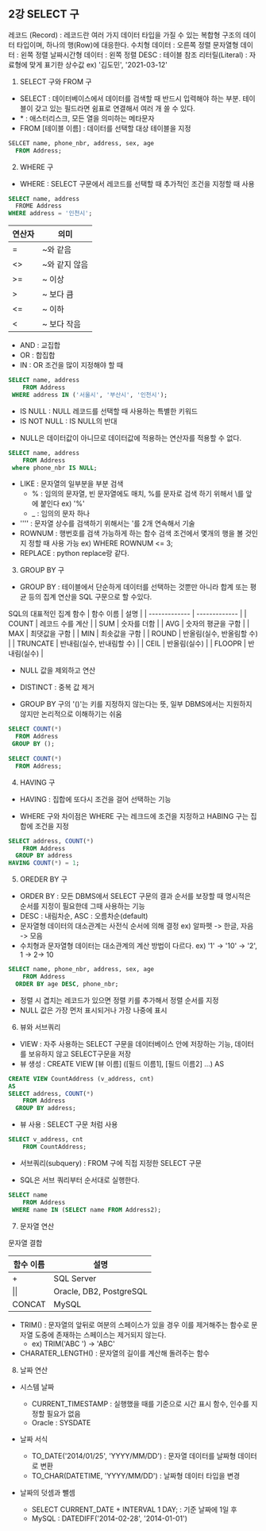 ## 2강 SELECT 구

레코드 (Record) : 레코드란 여러 가지 데이터 타입을 가질 수 있는 복합형 구조의 데이터 타입이며, 하나의 행(Row)에 대응한다. 
수치형 데이터 : 오른쪽 정렬
문자열형 데이터 : 왼쪽 정렬
날짜시간형 데이터 : 왼쪽 정렬
DESC : 테이블 참조
리터릴(Literal) : 자료형에 맞게 표기한 상수값 ex) '김도민', '2021-03-12'

1. SELECT 구와 FROM 구
- SELECT : 데이터베이스에서 데이터를 검색할 때 반드시 입력해야 하는 부분. 테이블이 갖고 있는 필드라면 쉼표로 연결해서 여러 개 쓸 수 있다.
- \* : 애스터리스크, 모든 열을 의미하는 메타문자
- FROM [테이블 이름] : 데이터를 선택할 대상 테이블을 지정
``` sql
SELCET name, phone_nbr, address, sex, age 
  FROM Address;
```

2. WHERE 구
- WHERE : SELECT 구문에서 레코드를 선택할 때 추가적인 조건을 지정할 때 사용
``` sql
SELECT name, address
  FROME Address
WHERE address = '인천시';
```
| 연산자 | 의미 |
| ------------- | ------------- |
| = | ~와 같음	|
| <> | ~와 같지 않음	|
| >= | ~ 이상	|
| > | ~ 보다 큼	|
| <= | ~ 이하	|
| < | ~ 보다 작음	|
- AND : 교집합
- OR : 합집합
- IN : OR 조건을 많이 지정해야 할 때
``` sql
SELECT name, address
    FROM Address
 WHERE address IN ('서울시', '부산시', '인천시');
```
- IS NULL : NULL 레코드를 선택할 때 사용하는 특별한 키워드
- IS NOT NULL : IS NULL의 반대
* NULL은 데이터값이 아니므로 데이터값에 적용하는 연산자를 적용할 수 없다.
``` sql
SELECT name, address
    FROM Address
 where phone_nbr IS NULL;
```
- LIKE : 문자열의 일부분을 부분 검색
  - % : 임의의 문자열, 빈 문자열에도 매치, %를 문자로 검색 하기 위해서 \를 앞에 붙인다 ex) '%\'
  - _ : 임의의 문자 하나
- '''' : 문자열 상수를 검색하기 위해서는 '를 2개 연속해서 기술
- ROWNUM : 행번호를 검색 가능하게 하는 함수 검색 조건에서 몇개의 행을 볼 것인지 정할 때 사용 가능 ex) WHERE ROWNUM <= 3;
- REPLACE : python replace랑 같다.

3. GROUP BY 구
- GROUP BY : 테이블에서 단순하게 데이터를 선택하는 것뿐만 아니라 합계 또는 평균 등의 집계 연산을 SQL 구문으로 할 수있다.

SQL의 대표적인 집계 함수
| 함수 이름 | 설명 |
| ------------- | ------------- |
| COUNT | 레코드 수를 계산	|
| SUM | 숫자를 더함	|
| AVG | 숫자의 평균을 구함	|
| MAX | 최댓값을 구함	|
| MIN | 최솟값을 구함	|
| ROUND | 반올림(실수, 반올림할 수) |
| TRUNCATE | 반내림(실수, 반내림할 수) |
| CEIL | 반올림(실수) |
| FLOOPR | 반내림(실수) |
- NULL 값을 제외하고 연산
- DISTINCT : 중복 값 제거

- GROUP BY 구의 '()'는 키를 지정하지 않는다는 뜻, 일부 DBMS에서는 지원하지 않지만 논리적으로 이해하기는 쉬움
``` sql
SELECT COUNT(*)
  FROM Address
 GROUP BY ();
 
SELECT COUNT(*)
  FROM Address;
```

4. HAVING 구
- HAVING : 집합에 또다시 조건을 걸어 선택하는 기능
* WHERE 구와 차이점은 WHERE 구는 레크드에 조건을 지정하고 HABING 구는 집합에 조건을 지정
``` sql
SELECT address, COUNT(*)
    FROM Address
  GROUP BY address
HAVING COUNT(*) = 1;
```

5. OREDER BY 구
- ORDER BY : 모든 DBMS에서 SELECT 구문의 결과 순서를 보장할 때 명시적은 순서를 지정이 필요한데 그때 사용하는 기능
- DESC : 내림차순, ASC : 오름차순(default)
- 문자열형 데이터의 대소관계는 사전식 순서에 의해 결정 ex) 알파펫 -> 한글, 자음 -> 모음
- 수치형과 문자열형 데이터는 대소관계의 계산 방법이 다르다. ex) '1' -> '10' -> '2', 1 -> 2-> 10
``` sql
SELECT name, phone_nbr, address, sex, age
    FROM Address
  ORDER BY age DESC, phone_nbr;
```
- 정렬 시 겹치는 레코드가 있으면 정렬 키를 추가해서 정렬 순서를 지정
- NULL 값은 가장 먼저 표시되거나 가장 나중에 표시

6. 뷰와 서브쿼리
- VIEW : 자주 사용하는 SELECT 구문을 데이터베이스 안에 저장하는 기능, 데이터를 보유하지 않고 SELECT구문을 저장
- 뷰 생성 : CREATE VIEW [뷰 이름] ([필드 이름1], [필드 이름2] ...) AS
``` sql
CREATE VIEW CountAddress (v_address, cnt)
AS
SELECT address, COUNT(*)
    FROM Address
  GROUP BY address;
```
- 뷰 사용 : SELECT 구문 처럼 사용
``` sql
SELECT v_address, cnt
    FROM CountAddress;
```

- 서브쿼리(subquery) : FROM 구에 직접 지정한 SELECT 구문
* SQL은 서브 쿼리부터 순서대로 실행한다.
``` sql
SELECT name
    FROM Address
 WHERE name IN (SELECT name FROM Address2);
```

7. 문자열 연산

문자열 결합

| 함수 이름 | 설명 |
| ------------- | ------------- |
| + | SQL Server	|
| \|\| | Oracle, DB2, PostgreSQL	|
| CONCAT | MySQL	|


* TRIM() : 문자열의 앞뒤로 여분의 스페이스가 있을 경우 이를 제거해주는 함수로 문자열 도중에 존재하는 스페이스는 제거되지 않는다.
  - ex) TRIM('ABC  ') -> 'ABC'
* CHARATER_LENGTH() : 문자열의 길이를 계산해 돌려주는 함수

8. 날짜 연산
* 시스템 날짜
  - CURRENT_TIMESTAMP : 실행했을 때를 기준으로 시간 표시 함수, 인수를 지정할 필요가 없음
  - Oracle : SYSDATE
* 날짜 서식
  - TO_DATE('2014/01/25', 'YYYY/MM/DD') : 문자열 데이터를 날짜형 데이터로 변환
  - TO_CHAR(DATETIME, 'YYYY/MM/DD') : 날짜형 데이터 타입을 변경

* 날짜의 덧셈과 뺄셈
  - SELECT CURRENT_DATE + INTERVAL 1 DAY; : 기준 날짜에 1일 후
  - MySQL : DATEDIFF('2014-02-28', '2014-01-01')

###

#
